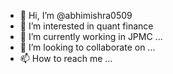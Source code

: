 - 👋 Hi, I’m @abhimishra0509
- 👀 I’m interested in quant finance 
- 🌱 I’m currently working in JPMC ...
- 💞️ I’m looking to collaborate on ...
- 📫 How to reach me ...

<!---
abhimishra0509/abhimishra0509 is a ✨ special ✨ repository because its `README.md` (this file) appears on your GitHub profile.
You can click the Preview link to take a look at your changes.
--->
